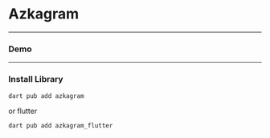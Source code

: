 # Azkagram


---

### Demo

---

### Install Library

```bash
dart pub add azkagram
```

or flutter

```bash
dart pub add azkagram_flutter
```
